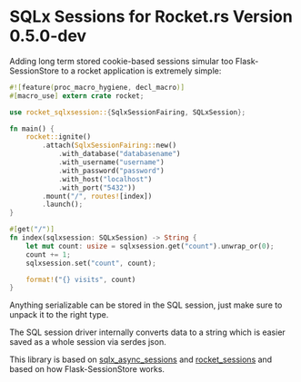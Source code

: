 # SQLx Sessions for Rocket.rs Version 0.5.0-dev

Adding long term stored cookie-based sessions simular too Flask-SessionStore to a rocket application is extremely simple:

```rust
#![feature(proc_macro_hygiene, decl_macro)]
#[macro_use] extern crate rocket;

use rocket_sqlxsession::{SqlxSessionFairing, SQLxSession};

fn main() {
    rocket::ignite()
        .attach(SqlxSessionFairing::new()
            .with_database("databasename")
            .with_username("username")
            .with_password("password")
            .with_host("localhost")
            .with_port("5432"))
        .mount("/", routes![index])
        .launch();
}

#[get("/")]
fn index(sqlxsession: SQLxSession) -> String {
    let mut count: usize = sqlxsession.get("count").unwrap_or(0);
    count += 1;
    sqlxsession.set("count", count);

    format!("{} visits", count)
}
```

Anything serializable can be stored in the SQL session, just make sure to unpack it to the right type.

The SQL session driver internally converts data to a string which is easier saved as a whole session via serdes json.

This library is based on [sqlx_async_sessions](https://crates.io/crates/async-sqlx-session) and [rocket_sessions](https://crates.io/crates/rocket_session)
and based on how Flask-SessionStore works.
